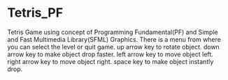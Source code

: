 # Tetris_PF
Tetris Game using concept of Programming Fundamental(PF) and Simple and Fast Multimedia Library(SFML) Graphics.
There is a menu from where you can select the level or quit game.
up arrow key to rotate object.
down arrow key to make object drop faster.
left arrow key to move object left.
right arrow key to move object right.
space key to make object instantly drop.
